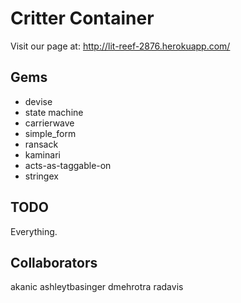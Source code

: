 Critter Container
=================

Visit our page at: http://lit-reef-2876.herokuapp.com/

Gems
----
* devise
* state machine
* carrierwave
* simple_form
* ransack
* kaminari
* acts-as-taggable-on
* stringex

TODO
----
Everything.


Collaborators
-------------
akanic
ashleytbasinger
dmehrotra
radavis
